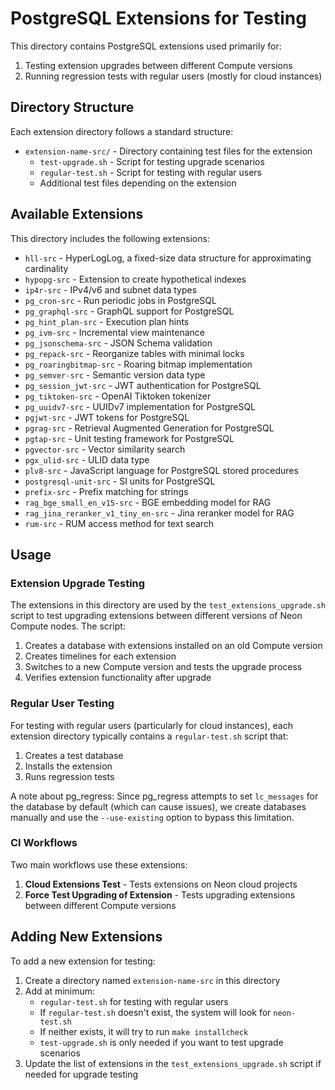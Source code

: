 # PostgreSQL Extensions for Testing

This directory contains PostgreSQL extensions used primarily for:
1. Testing extension upgrades between different Compute versions
2. Running regression tests with regular users (mostly for cloud instances)

## Directory Structure

Each extension directory follows a standard structure:

- `extension-name-src/` - Directory containing test files for the extension
  - `test-upgrade.sh` - Script for testing upgrade scenarios
  - `regular-test.sh` - Script for testing with regular users
  - Additional test files depending on the extension

## Available Extensions

This directory includes the following extensions:

- `hll-src` - HyperLogLog, a fixed-size data structure for approximating cardinality
- `hypopg-src` - Extension to create hypothetical indexes
- `ip4r-src` - IPv4/v6 and subnet data types
- `pg_cron-src` - Run periodic jobs in PostgreSQL
- `pg_graphql-src` - GraphQL support for PostgreSQL
- `pg_hint_plan-src` - Execution plan hints
- `pg_ivm-src` - Incremental view maintenance
- `pg_jsonschema-src` - JSON Schema validation
- `pg_repack-src` - Reorganize tables with minimal locks
- `pg_roaringbitmap-src` - Roaring bitmap implementation
- `pg_semver-src` - Semantic version data type
- `pg_session_jwt-src` - JWT authentication for PostgreSQL
- `pg_tiktoken-src` - OpenAI Tiktoken tokenizer
- `pg_uuidv7-src` - UUIDv7 implementation for PostgreSQL
- `pgjwt-src` - JWT tokens for PostgreSQL
- `pgrag-src` - Retrieval Augmented Generation for PostgreSQL
- `pgtap-src` - Unit testing framework for PostgreSQL
- `pgvector-src` - Vector similarity search
- `pgx_ulid-src` - ULID data type
- `plv8-src` - JavaScript language for PostgreSQL stored procedures
- `postgresql-unit-src` - SI units for PostgreSQL
- `prefix-src` - Prefix matching for strings
- `rag_bge_small_en_v15-src` - BGE embedding model for RAG
- `rag_jina_reranker_v1_tiny_en-src` - Jina reranker model for RAG
- `rum-src` - RUM access method for text search

## Usage

### Extension Upgrade Testing

The extensions in this directory are used by the `test_extensions_upgrade.sh` script to test upgrading extensions between different versions of Neon Compute nodes. The script:

1. Creates a database with extensions installed on an old Compute version
2. Creates timelines for each extension
3. Switches to a new Compute version and tests the upgrade process
4. Verifies extension functionality after upgrade

### Regular User Testing

For testing with regular users (particularly for cloud instances), each extension directory typically contains a `regular-test.sh` script that:

1. Creates a test database
2. Installs the extension
3. Runs regression tests

A note about pg_regress: Since pg_regress attempts to set `lc_messages` for the database by default (which can cause issues), we create databases manually and use the `--use-existing` option to bypass this limitation.

### CI Workflows

Two main workflows use these extensions:

1. **Cloud Extensions Test** - Tests extensions on Neon cloud projects
2. **Force Test Upgrading of Extension** - Tests upgrading extensions between different Compute versions

## Adding New Extensions

To add a new extension for testing:

1. Create a directory named `extension-name-src` in this directory
2. Add at minimum:
   - `regular-test.sh` for testing with regular users
   - If `regular-test.sh` doesn't exist, the system will look for `neon-test.sh`
   - If neither exists, it will try to run `make installcheck`
   - `test-upgrade.sh` is only needed if you want to test upgrade scenarios
3. Update the list of extensions in the `test_extensions_upgrade.sh` script if needed for upgrade testing
